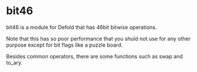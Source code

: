 # bit46

bit46 is a module for Defold that has 46bit bitwise operations.

Note that this has so poor performance that you shuld not use for any other purpose except for bit flags like a puzzle board.

Besides common operators, there are some functions such as swap and to_ary.
